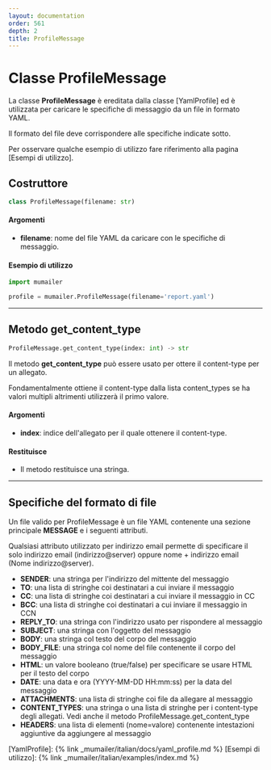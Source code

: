 ```yaml
---
layout: documentation
order: 561
depth: 2
title: ProfileMessage
---
```


# Classe ProfileMessage

La classe **ProfileMessage** è ereditata dalla classe [YamlProfile] ed è
utilizzata per caricare le specifiche di messaggio da un file in formato YAML.

Il formato del file deve corrispondere alle specifiche indicate sotto.

Per osservare qualche esempio di utilizzo fare riferimento alla pagina
[Esempi di utilizzo].

## Costruttore

```python
class ProfileMessage(filename: str)
```

#### Argomenti

- **filename**: nome del file YAML da caricare con le specifiche di messaggio.

#### Esempio di utilizzo

```python
import mumailer

profile = mumailer.ProfileMessage(filename='report.yaml')
```

---

## Metodo get_content_type

```python
ProfileMessage.get_content_type(index: int) -> str
```

Il metodo **get_content_type** può essere usato per ottere il content-type
per un allegato.

Fondamentalmente ottiene il content-type dalla lista content_types se ha valori
multipli altrimenti utilizzerà il primo valore.

#### Argomenti

- **index**: indice dell'allegato per il quale ottenere il content-type.

#### Restituisce

- Il metodo restituisce una stringa.

---

## Specifiche del formato di file

Un file valido per ProfileMessage è un file YAML contenente una sezione
principale **MESSAGE** e i seguenti attributi.

Qualsiasi attributo utilizzato per indirizzo email permette di specificare il
solo indirizzo email (indirizzo@server) oppure
nome + indirizzo email (Nome indirizzo@server).

- **SENDER**: una stringa per l'indirizzo del mittente del messaggio
- **TO**: una lista di stringhe coi destinatari a cui inviare il messaggio
- **CC**: una lista di stringhe coi destinatari a cui inviare il messaggio in CC
- **BCC**: una lista di stringhe coi destinatari a cui inviare il messaggio in CCN
- **REPLY_TO**: una stringa con l'indirizzo usato per rispondere al messaggio
- **SUBJECT**: una stringa con l'oggetto del messaggio
- **BODY**: una stringa col testo del corpo del messaggio
- **BODY_FILE**: una stringa col nome del file contenente il corpo del messaggio
- **HTML**: un valore booleano (true/false) per specificare se usare HTML per
  il testo del corpo
- **DATE**: una data e ora (YYYY-MM-DD HH:mm:ss) per la data del messaggio
- **ATTACHMENTS**: una lista di stringhe coi file da allegare al messaggio
- **CONTENT_TYPES**: una stringa o una lista di stringhe per i content-type
  degli allegati. Vedi anche il metodo ProfileMessage.get_content_type
- **HEADERS**: una lista di elementi (nome=valore) contenente intestazioni
  aggiuntive da aggiungere al messaggio

[YamlProfile]: {% link _mumailer/italian/docs/yaml_profile.md %}
[Esempi di utilizzo]: {% link _mumailer/italian/examples/index.md %}
